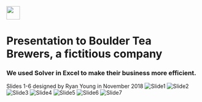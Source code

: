 <a name="top"></a>
[<img src="../Buttons/SVG/back.svg" height="35" width="auto"/>](README.md)

# Presentation to Boulder Tea Brewers, a fictitious company
### We used Solver in Excel to make their business more efficient.
Slides 1-6 designed by Ryan Young in November 2018
![Slide1](https://user-images.githubusercontent.com/90723578/136685643-6d38d0cb-2f90-41f5-8fd7-95c5bbe250f4.png)
![Slide2](https://user-images.githubusercontent.com/90723578/136685658-24a9ff9c-9125-48b0-bc31-14dada670558.png)
![Slide3](https://user-images.githubusercontent.com/90723578/136685661-3953c549-b918-4be8-b53c-2dc396c96695.png)
![Slide4](https://user-images.githubusercontent.com/90723578/136685666-c8381533-396d-40b3-a1ee-acaa388ee914.png)
![Slide5](https://user-images.githubusercontent.com/90723578/136685668-17a57f0c-aec0-48d7-88b5-3f14c2b213eb.png)
![Slide6](https://user-images.githubusercontent.com/90723578/136685669-54f3b5e0-898b-4aa3-b504-0051588b7f6c.png)
![Slide7](https://user-images.githubusercontent.com/90723578/136685671-84c28bff-9ebc-4565-9c45-a43b4b28cb56.png)




